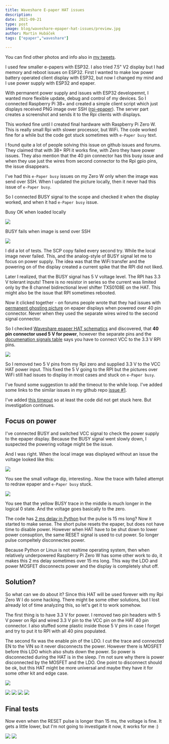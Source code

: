 ```yaml
---
title: Waveshare E-paper HAT issues
description:
date: 2021-09-21
type: post
image: blog/waveshare-epaper-hat-issues/preview.jpg
author: Martin Hubáček
tags: ["epaper","waveshare"]

---
```


You can find other photos and info also in [my tweets](https://twitter.com/hubmartin/status/1439667377642352647).

I used few smaller e-papers with ESP32. I also tried 7.5" V2 display but I had memory and reboot issues on ESP32. First I wanted to make low power battery operated client display with ESP32, but now I changed my mind and I use power supply with ESP32 and epaper.

With permanent power supply and issues with ESP32 developemnt, I wanted more flexible update, debug and control of my devices. So I connected Raspberry Pi 3B+ and created a simple client script which just displays received PNG image over SSH ([rpi-epaper](https://github.com/hubmartin/rpi-epaper)). The server part creates a screenshot and sends it to the Rpi clients with displays.

This worked fine until I created final hardware with Raspberry Pi Zero W. This is really small Rpi with slower processor, but WiFi. The code worked fine for a while but the code got stuck sometimes with `e-Paper busy` text.

I found quite a lot of people solving this issue on github issues and forums. They claimed that with 3B+ RPI it works fine, with Zero they have power issues. They also mention that the 40 pin connector has this busy issue and when they use just the wires from second connector to the Rpi gpio pins, the issue disappears.

I've had this `e-Paper busy` issues on my Zero W only when the image was send over SSH. When I updated the picture locally, then it never had this issue of `e-Paper busy`.

So I connected BUSY signal to the scope and checked it when the display worked, and when it had `e-Paper busy` issue.

Busy OK when loaded locally

![](busy_ok.jpg)

BUSY fails when image is send over SSH

![](busy_fail.jpg)

I did a lot of tests. The SCP copy failed every second try. While the local image never failed. This, and the analog-style of BUSY signal let me to focus on power supply. The idea was that the WiFi transfer and the powering on of the display created a current spike that the RPI did not liked.

Later I realized, that the BUSY signal has 5 V voltage level. The RPI has 3.3 V tolerant inputs! There is no resistor in series so the current was limited only by the 8 channel bidirectional level shifter TXS0108E on the HAT. This might also be the issue that RPI sometimes rebooted.

Now it clicked together - on forums people wrote that they had issues with [permanent ghosting picture](https://github.com/waveshare/e-Paper/issues/46) on epaper displays when powered over 40 pin connector. Never when they used the separate wires wired to the second signal connector.

So I checked [Waveshare epaper HAT schematics](https://www.waveshare.com/wiki/File:E-Paper-Driver-HAT-Schematic.pdf) and discovered, that **40 pin connector used 5 V for power**, however the separate pins and the [documenation signals table](https://www.waveshare.com/wiki/E-Paper_Driver_HAT#Hardware_connection) says you have to connect VCC to the 3.3 V RPI pins.

![](5v-signal.png)

So I removed two 5 V pins from my Rpi zero and supplied 3.3 V to the VCC HAT power input. This fixed the 5 V going to the RPI but the pictures over WiFi still had issues to display in most cases and stuck on `e-Paper busy`.

I've found some suggestion to add the timeout to the while loop. I've added some links to the similar issues in my github repo [issue #1](https://github.com/hubmartin/rpi-epaper/issues/1).

I've added [this timeout](https://github.com/hubmartin/rpi-epaper/commit/5ddebd3ffde8f99289fb343089ceea90d8726824) so at least the code did not get stuck here. But investigation continues.

## Focus on power

I've connected BUSY and switched VCC signal to check the power supply to the epaper display. Because the BUSY signal went slowly down, I suspected the powering voltage might be the issue.

And I was right. When the local image was displayed without an issue the voltage looked like this:

![](reset-short.jpg)

You see the small voltage dip, interesting.. Now the trace with failed attempt to redraw epaper and `e-Paper busy` stuck.

![](reset-long.jpg)

You see that the yellow BUSY trace in the middle is much longer in the logical 0 state. And the voltage goes basically to the zero.

The code has [2 ms delay in Python](https://github.com/hubmartin/rpi-epaper/blob/main/client/waveshare_epd/epd7in5_V2.py#L108) but the pulse is 15 ms long? Now it started to make sense. The short pulse resets the epaper, but does not have time to disable power. However when HAT have to be shut down to lower power consuption, the same RESET signal is used to cut power. So longer pulse compeltely disconnectes power.

Because Python or Linux is not realtime operating system, then when relatively underpowered Raspberry Pi Zero W has some other work to do, it makes this 2 ms delay sometimes over 15 ms long. This way the LDO and power MOSFET disconnects power and the display is completely shut off.

## Solution?

So what can we do about it? Since this HAT will be used forever with my Rpi Zero W I do some hacking. There might be some other solutions, but I lost already lot of time analyzing this, so let's get it to work somehow.

The first thing is to have 3.3 V for power. I removed two pin headers with 5 V power on Rpi and wired 3.3 V pin to the VCC pin on the HAT 40 pin connector. I also stuffed some plastic inside those 5 V pins in case I forget and try to put it to RPI with all 40 pins populated.

The second fix was the enable pin of the LDO. I cut the trace and connected EN to the VIN so it never disconnects the power. However there is MOSFET before this LDO which also shuts down the power. So power is disconnected during the HAT is in the sleep. I'm not sure why there is power disconnected by the MOSFET and the LDO. One point to disconnect should be ok, but this HAT might be more universal and maybe they have it for some other kit and edge case.

![](hack-schematics.png)

![](hack-overview.jpg)
![](ldo-zoom.jpg)
![](plastic.jpg)
![](rpi-5v-pins-removed.jpg)


## Final tests

Now even when the RESET pulse is longer than 15 ms, the voltage is fine. It gets a little lower, but I'm not going to investigate it now, it works for me :)

![](scope-fixed.jpg)
![](final.jpg)


